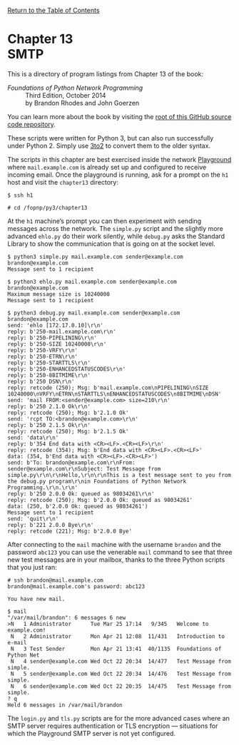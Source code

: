 [Return to the Table of Contents](https://github.com/brandon-rhodes/fopnp#readme)

# Chapter 13<br>SMTP

This is a directory of program listings from Chapter 13 of the book:

<dl>
<dt><i>Foundations of Python Network Programming</i></dt>
<dd>
Third Edition, October 2014<br>
by Brandon Rhodes and John Goerzen
</dd>
</dl>

You can learn more about the book by visiting the
[root of this GitHub source code repository](https://github.com/brandon-rhodes/fopnp#readme).

These scripts were written for Python 3, but can also run successfully
under Python 2. Simply use [3to2](https://pypi.python.org/pypi/3to2) to
convert them to the older syntax.

The scripts in this chapter are best exercised inside the network
[Playground](../../../../fopnp/playground#readme) where `mail.example.com` is
already set up and configured to receive incoming email. Once the
playground is running, ask for a prompt on the `h1` host and visit the
`chapter13` directory:

    $ ssh h1

    # cd /fopnp/py3/chapter13

At the `h1` machine’s prompt you can then experiment with sending
messages across the network. The `simple.py` script and the slightly
more advanced `ehlo.py` do their work silently, while `debug.py` asks
the Standard Library to show the communication that is going on at the
socket level.

```
$ python3 simple.py mail.example.com sender@example.com brandon@example.com
Message sent to 1 recipient
```

```
$ python3 ehlo.py mail.example.com sender@example.com brandon@example.com
Maximum message size is 10240000
Message sent to 1 recipient
```

```
$ python3 debug.py mail.example.com sender@example.com brandon@example.com
send: 'ehlo [172.17.0.10]\r\n'
reply: b'250-mail.example.com\r\n'
reply: b'250-PIPELINING\r\n'
reply: b'250-SIZE 10240000\r\n'
reply: b'250-VRFY\r\n'
reply: b'250-ETRN\r\n'
reply: b'250-STARTTLS\r\n'
reply: b'250-ENHANCEDSTATUSCODES\r\n'
reply: b'250-8BITMIME\r\n'
reply: b'250 DSN\r\n'
reply: retcode (250); Msg: b'mail.example.com\nPIPELINING\nSIZE 10240000\nVRFY\nETRN\nSTARTTLS\nENHANCEDSTATUSCODES\n8BITMIME\nDSN'
send: 'mail FROM:<sender@example.com> size=210\r\n'
reply: b'250 2.1.0 Ok\r\n'
reply: retcode (250); Msg: b'2.1.0 Ok'
send: 'rcpt TO:<brandon@example.com>\r\n'
reply: b'250 2.1.5 Ok\r\n'
reply: retcode (250); Msg: b'2.1.5 Ok'
send: 'data\r\n'
reply: b'354 End data with <CR><LF>.<CR><LF>\r\n'
reply: retcode (354); Msg: b'End data with <CR><LF>.<CR><LF>'
data: (354, b'End data with <CR><LF>.<CR><LF>')
send: b'To: brandon@example.com\r\nFrom: sender@example.com\r\nSubject: Test Message from simple.py\r\n\r\nHello,\r\n\r\nThis is a test message sent to you from the debug.py program\r\nin Foundations of Python Network Programming.\r\n.\r\n'
reply: b'250 2.0.0 Ok: queued as 98034261\r\n'
reply: retcode (250); Msg: b'2.0.0 Ok: queued as 98034261'
data: (250, b'2.0.0 Ok: queued as 98034261')
Message sent to 1 recipient
send: 'quit\r\n'
reply: b'221 2.0.0 Bye\r\n'
reply: retcode (221); Msg: b'2.0.0 Bye'
```

After connecting to the `mail` machine with the username `brandon` and
the password `abc123` you can use the venerable `mail` command to see
that three new test messages are in your mailbox, thanks to the three
Python scripts that you just ran:

    # ssh brandon@mail.example.com
    brandon@mail.example.com's password: abc123

    You have new mail.

    $ mail
    "/var/mail/brandon": 6 messages 6 new
    >N   1 Administrator      Tue Mar 25 17:14   9/345   Welcome to example.com!
     N   2 Administrator      Mon Apr 21 12:08  11/431   Introduction to e-mail
     N   3 Test Sender        Mon Apr 21 13:41  40/1135  Foundations of Python Net
     N   4 sender@example.com Wed Oct 22 20:34  14/477   Test Message from simple.
     N   5 sender@example.com Wed Oct 22 20:34  14/476   Test Message from simple.
     N   6 sender@example.com Wed Oct 22 20:35  14/475   Test Message from simple.
    ? q
    Held 6 messages in /var/mail/brandon

The `login.py` and `tls.py` scripts are for the more advanced cases
where an SMTP server requires authentication or TLS encryption —
situations for which the Playground SMTP server is not yet configured.

<!-- TODO -->
